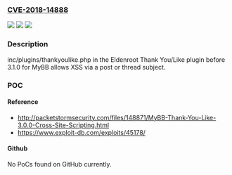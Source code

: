 ### [CVE-2018-14888](https://cve.mitre.org/cgi-bin/cvename.cgi?name=CVE-2018-14888)
![](https://img.shields.io/static/v1?label=Product&message=n%2Fa&color=blue)
![](https://img.shields.io/static/v1?label=Version&message=n%2Fa&color=blue)
![](https://img.shields.io/static/v1?label=Vulnerability&message=n%2Fa&color=brighgreen)

### Description

inc/plugins/thankyoulike.php in the Eldenroot Thank You/Like plugin before 3.1.0 for MyBB allows XSS via a post or thread subject.

### POC

#### Reference
- http://packetstormsecurity.com/files/148871/MyBB-Thank-You-Like-3.0.0-Cross-Site-Scripting.html
- https://www.exploit-db.com/exploits/45178/

#### Github
No PoCs found on GitHub currently.

